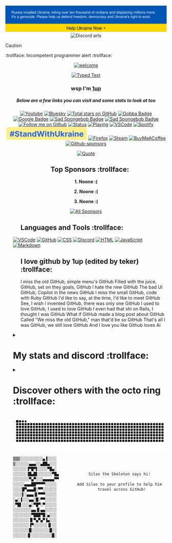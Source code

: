 <div align="center">
  
[![Stand With Ukraine](https://raw.githubusercontent.com/vshymanskyy/StandWithUkraine/main/banner2-direct.svg)](https://stand-with-ukraine.pp.ua "help ukraine")
![Discord arts](https://discord-arts.asure.dev/card/850970861305331712?customBackground=https%3A%2F%2Fimages.squarespace-cdn.com%2Fcontent%2Fv1%2F5f2ef218103c7a08855bdbf5%2F1683994669100-L552LVGYPWNHLQDS9KYN%2FGoogle_ChromeThemes_ThroughtheLilyPad_v01.jpg&presenceStatus=online&borderAllign=horizontal&usernameColor=%2362e8cc&tagColor=%235fbe9a&borderColor=%236fe3a2&localDateType=en-US&disableProfileTheme=true&customDate=Skibidi)

</div>

> [!CAUTION]
> :trollface: Incompetent programmer alert :trollface:

<div align="center">
  
[![welcome](https://images.cooltext.com/5720971.png)](https://github.com/1upfunniguy/ "welcome")

</div>

<div align="center">
  
[![Typed Text](https://readme-typing-svg.demolab.com?width=435&lines=Wsp+I'm+1up;I+like+coding%2C+gaming%2C+making+videos%2C+streaming+and+other+stuff+im+also+bi&font=Helvetica-Bold&center=true&width=700&height=45&color=763FF7&vCenter=true&pause=1000&size=15)](https://readme-typing-svg.demolab.com "typing thingy")

</div>

<h3 align="center">wsp I'm <a href="https://github.com/1upfunniguy">1up</a></h3>
<h5 align="center">Below are a few links you can visit and some stats to look at too</h5>

<div align="center">
  
[![Youtube](https://img.shields.io/badge/-Youtube-FF0000?style=flat&logo=youtube&logoColor=white)](https://www.youtube.com/@1upfunniguy "youtube")
[![Bluesky](https://img.shields.io/badge/-Bluesky-019CE0?style=flat&logo=bluesky&logoColor=white)](https://bsky.app/profile/1upfunniguy.bsky.social "bluesky")
[![Total stars on GitHub](https://custom-icon-badges.demolab.com/github/stars/1upfunniguy?color=FFD700&style=flat&labelColor=FFBF00&logo=star)](https://github.com/1upfunniguy?tab=repositories&sort=stargazers "stars")
[![Gobba Badge](https://custom-icon-badges.demolab.com/badge/approved-purple?style=flat&label=gobba&logoColor=&logo=gobba-without-bg)](https://gaxle.vercel.app "gobba")
[![Googie Badge](https://custom-icon-badges.demolab.com/badge/approved-5C4033?style=flat&label=googie&logoColor=&logo=googie)](http://bribble.co/dog.html "googie web")
[![Sad Spongebob Badge](https://custom-icon-badges.demolab.com/badge/spongebob-yellow?style=flat&label=sad&logoColor=&logo=sad-spongebob)](https://www.reddit.com/r/spongebob/comments/17qb955/why_is_spongebob_sad_wrong_answers_only/ "sad spongebob")
[![Sad Spongebob Badge](https://custom-icon-badges.demolab.com/badge/approved-white?style=flat&label=fwip&logoColor=&logo=fwip)](https://rizz.com "fwip")
[![Follow me on Github](https://img.shields.io/github/followers/1upfunniguy?color=236ad3&style=flat&logo=github&label=Follow)](https://github.com/1upfunniguy "followers")
[![Status](https://api.statusbadges.me/badge/status/850970861305331712?style=flat)](https://discord.com/users/850970861305331712 "my status")
[![Playing](https://api.statusbadges.me/badge/playing/850970861305331712?style=flat)](https://discord.com/users/850970861305331712 "what i'm playing")
[![VSCode](https://api.statusbadges.me/badge/vscode/850970861305331712)](https://code.visualstudio.com "vscode")
[![Spotify](https://api.statusbadges.me/badge/spotify/850970861305331712)](https://api.statusbadges.me/openspotify/850970861305331712 "spotify")
[![Stand With Ukraine](https://raw.githubusercontent.com/vshymanskyy/StandWithUkraine/main/badges/StandWithUkraine.svg)](https://stand-with-ukraine.pp.ua "stand with ukraine")
[![Firefox](https://img.shields.io/badge/Firefox-FF7139?style=flat&logo=Firefox-Browser&logoColor=white)](https://www.mozilla.org/en-US/firefox/ "firefox")
[![Steam](https://img.shields.io/badge/steam-%23000000.svg?style=flat&logo=steam&logoColor=white)](https://steamcommunity.com/id/1upfunniguy "steam")
[![BuyMeACoffee](https://img.shields.io/badge/Buy%20Me%20a%20Coffee-ffdd00?style=for-the-badge&logo=buy-me-a-coffee&logoColor=black&style=flat)](https://buymeacoffee.com/linkthesupm "buy me a coffee")
[![Github-sponsors](https://img.shields.io/badge/sponsor-30363D?style=flat&logo=GitHub-Sponsors&logoColor=#EA4AAA)](https://github.com/sponsors/1upfunniguy "sponser me")
 </div>
 
 <div align="center">
   
 [![Quote](https://github-readme-quotes-bay.vercel.app/quote?theme=radical&animation=grow_out_in&layout=default&font=default&quoteType=random)](https://github-readme-quotes-bay.vercel.app "github quotes")
 
 </div>
 
 <div align="center">
   <div id="toc">
  <ul style="list-style: none;">
    <summary>
      
## Top Sponsors :trollface:
   
   </summary>
  </ul>
</div>

**1. Noone :(**

**2. Noone :(**

**3. Noone :(**

[![All Sponsors](https://img.shields.io/badge/-All%20Sponsors-FD9494?style=for-the-badge&logo=GitHub&logoColor=black)](https://github.com/sponsors/1upfunniguy "all sponsers")
</div>
 <div id="toc">
  <ul style="list-style: none;">
    <summary>

 <div id="toc">
  <ul style="list-style: none;">
    <summary>
      
## Languages and Tools :trollface:
   
   </summary>
  </ul>
</div>

  <p float="left">
    
[![VSCode](https://skillicons.dev/icons?i=vscode)](https://vscode.dev "vscode")
[![GitHub](https://skillicons.dev/icons?i=github)](https://github.com/1upfunniguy "github")
[![CSS](https://skillicons.dev/icons?i=css)](https://developer.mozilla.org/en-US/docs/Web/CSS "css")
[![Discord](https://skillicons.dev/icons?i=discord)](https://discord.com "discord")
[![HTML](https://skillicons.dev/icons?i=html)](https://developer.mozilla.org/en-US/docs/Web/HTML "html")
[![JavaScript](https://skillicons.dev/icons?i=js)](https://developer.mozilla.org/en-US/docs/Web/JavaScript "js")
[![Markdown](https://skillicons.dev/icons?i=markdown)](https://www.markdownguide.org/ "markdown")
 
 <div id="toc">
  <ul style="list-style: none;">
    <summary>
      
  ## I love github by 1up (edited by teker) :trollface:
  
I miss the old GitHub, simple menu's GitHub
Filled with the juice, GitHub, set on they goals, GitHub
I hate the new GitHub
The bad UI GitHub, Copilot in the news GitHub
I miss the small GitHub, code with Ruby GitHub
I'd like to say, at the time, I'd like to meet GitHub
See, I wish I invented GitHub, there was only one GitHub
I used to love GitHub, I used to love GitHub
I even had that shi on Rails, I thought I was GitHub
What if GitHub made a blog post about GitHub
Called "We miss the old GitHub," man that'd be so GitHub
That's all I was GitHub, we still love GitHub
And I love you like Github loves Ai
   
   </summary>
  </ul>
</div>

 <details>
  <summary>
    
# My stats and discord :trollface:
  </summary>
  
<div align="center">
  
[![readme stats](https://github-readme-stats.vercel.app/api?username=1upfunniguy&hide_border=true&show_icons=true&count_private=true&theme=radical)](https://github-readme-stats.vercel.app "readme stats")

[![contributions](https://github-contributor-stats.vercel.app/api?username=1upfunniguy&limit=5&theme=radical&hide_border=true&combine_all_yearly_contributions=true)](https://github-contributor-stats.vercel.app "github contributions")

[![languages](https://github-readme-stats.vercel.app/api/top-langs/?username=1upfunniguy&hide_border=true&show_icons=true&count_private=true&theme=radical)](https://github-readme-stats.vercel.app/api/top-langs "github top lags")

[![GitHub Streak](https://nirzak-streak-stats.vercel.app?user=1upfunniguy&theme=radical&hide_border=true&mode=weekly)](https://git.io/streak-stats "streak stats")]
[![1up's github activity graph](https://github-readme-activity-graph.vercel.app/graph?username=1upfunniguy)](https://github.com/ashutosh00710/github-readme-activity-graph "activity graph")
[![trophy](https://github-profile-trophy.vercel.app/?username=1upfunniguy&theme=radical)](https://github.com/ryo-ma/github-profile-trophy "github trophies")
[![Discord Presence](https://lanyard.cnrad.dev/api/850970861305331712)](https://discord.com/users/850970861305331712 "discord presence")
[![Visitor Count](https://count.getloli.com/@1upfunniguy?name=1upfunniguy&theme=booru-jaypee&padding=7&offset=0&align=top&scale=1&pixelated=1&darkmode=0)](https://moewcount.lolihouse.top/ "profile count")

  </div>
      </details>
      
   <details>
  <summary>

  # Discover others with the octo ring :trollface:
  </summary>
<div align="center"><table><tbody><tr><td><a href="https://github.com/1upfunniguy/"><img height="100px" src="https://octo-ring.com/static/img/widget/top.png"
width="99%" alt="Octo Ring logo" align="top"></a><br><a href="https://octo-ring.com/p/1upfunniguy/prev"><img src="https://octo-ring.com/static/img/widget/prev.png" width="33%" alt="previous" align="top" title="previous profile"></a><a href="https://octo-ring.com/p/1upfunniguy/random"><img src="https://octo-ring.com/static/img/widget/random.png" width="33%" alt="random" align="top" title="random profile"></a><a href="https://octo-ring.com/p/1upfunniguy/next"><img src="https://octo-ring.com/static/img/widget/next.png" width="33%" alt="next" align="top" title="next profile"></a><br><a href="https://octo-ring.com/"></a></td></tr></tbody></table></div>

[![Octo Ring Logo](https://octo-ring.com/static/img/octo.png)](https://octo-ring.com "octo ring logo") <-- Thanks octo ring (click the octopus to go to their webpage)
    </details>

<div align="center"> 
<picture>
  <source
    media="(prefers-color-scheme: dark)"
    srcset="https://github.com/1upfunniguy/1upfunniguy/blob/output/github-snake-dark.svg"
  />
  <source
    media="(prefers-color-scheme: light)"
    srcset="https://github.com/1upfunniguy/1upfunniguy/blob/output/github-snake.svg"
  />
  <img
    alt="snake thingy"
    src="https://github.com/1upfunniguy/1upfunniguy/blob/output/github-snake.svg"
  />
</picture>
</div>

```SILAS THE SKELETON!!!! 🐗🤯
▒▒▒░░░░░░░░░░▄▐░░░░
▒░░░░░░▄▄▄░░▄██▄░░░
░░░░░░▐▀█▀▌░░░░▀█▄░
░░░░░░▐█▄█▌░░░░░░▀█▄             Silas the Skeleton says hi!
░░░░░░░▀▄▀░░░▄▄▄▄▄▀▀
░░░░░▄▄▄██▀▀▀▀░░░░░         Add Silas to your profile to help him 
░░░░█▀▄▄▄█░▀▀░░░░░░                  travel across GitHub!
░░░░▌░▄▄▄▐▌▀▀▀░░░░░
░▄░▐░░░▄▄░█░▀▀░░░░░
░▀█▌░░░▄░▀█▀░▀░░░░░
░░░░░░░░▄▄▐▌▄▄░░░░░
░░░░░░░░▀███▀█░▄░░░
░░░░░░░▐▌▀▄▀▄▀▐▄░░░
░░░░░░░▐▀░░░░░░▐▌░░
░░░░░░░█░░░░░░░░█░░
░░░░░░▐▌░░░░░░░░░█░ 
```

